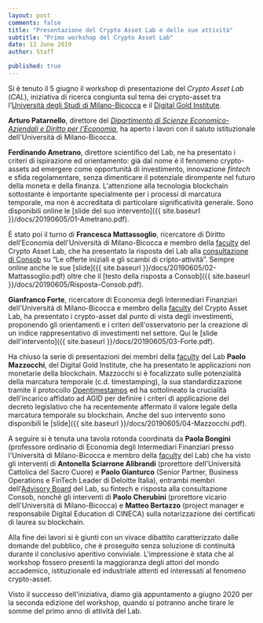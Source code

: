 ```yaml
---
layout: post
comments: false
title: "Presentazione del Crypto Asset Lab e delle sue attività"
subtitle: "Primo workshop del Crypto Asset Lab"
date: 12 June 2019
author: Staff

published: true
---
```


Si è tenuto il 5 giugno il workshop di presentazione del *Crypto Asset Lab* (*CAL*),
iniziativa di ricerca congiunta sul tema dei crypto-asset tra
l’[Università degli Studi di Milano-Bicocca](https://www.unimib.it/) e
il [Digital Gold Institute](http://dgi.io/).

**Arturo Patarnello**, direttore del *[Dipartimento di Scienze Economico-Aziendali e Diritto per l'Economia](https://www.diseade.unimib.it/it)*, ha aperto i lavori con il saluto istituzionale
dell'Università di Milano-Bicocca.

**Ferdinando Ametrano**, direttore scientifico del Lab, ne ha presentato i criteri di ispirazione ed orientamento: già dal nome è il fenomeno crypto-assets
ad emergere come opportunità di
investimento, innovazione *fintech* e sfida regolamentare, senza dimenticare
il potenziale dirompente nel futuro della moneta e della finanza. L'attenzione
alla tecnologia blockchain sottostante è importante specialmente per i processi di marcatura
temporale, ma non è accreditata di particolare significatività generale. Sono disponibili online le [slide del suo intervento]({{ site.baseurl }}/docs/20190605/01-Ametrano.pdf).

È stato poi il turno di **Francesca Mattassoglio**, ricercatore di Diritto dell’Economia dell'Università di Milano-Bicocca e membro della [faculty](/faculty/) del Crypto Asset Lab, che ha presentato la risposta del Lab alla
[consultazione di Consob](http://www.consob.it/documents/46180/46181/doc_disc_20190319.pdf/64251cef-d363-4442-9685-e9ff665323cf)
su “Le offerte iniziali e gli scambi di cripto-attività”. Sempre online anche le sue [slide]({{ site.baseurl }}/docs/20190605/02-Mattassoglio.pdf) oltre che il
[testo della risposta a Consob]({{ site.baseurl }}/docs/20190605/Risposta-Consob.pdf).

**Gianfranco Forte**, ricercatore di Economia degli Intermediari Finanziari dell'Università di Milano-Bicocca e membro della [faculty](/faculty/) del Crypto Asset Lab, ha presentato i crypto-asset dal punto di vista degli investimenti, proponendo gli orientamenti e i criteri dell'osservatorio per la creazione di un indice rappresentativo di investimenti nel settore. Qui le [slide dell'intervento]({{ site.baseurl }}/docs/20190605/03-Forte.pdf).

Ha chiuso la serie di presentazioni dei membri della [faculty](/faculty/) del Lab
**Paolo Mazzocchi**, del Digital Gold Institute,
che ha presentato le applicazioni non monetarie della blockchain. Mazzocchi si è focalizzato sulle potenzialità della marcatura temporale (c.d. timestamping), la sua standardizzazione tramite il protocollo [Opentimestamps](https://opentimestamps.org/) ed ha sottolineato
la crucialità dell'incarico affidato ad AGID per definire i criteri di applicazione del
decreto legislativo che ha recentemente affermato il valore legale della marcatura temporale su blockchain. Anche del suo intervento sono disponibili le [slide]({{ site.baseurl }}/docs/20190605/04-Mazzocchi.pdf).

A seguire si è tenuta una tavola rotonda coordinata da **Paola Bongini** (professore ordinario di Economia degli Intermediari Finanziari presso l'Università di Milano-Bicocca e membro della [faculty](/faculty/) del Lab) che ha visto gli interventi di **Antonella Sciarrone Alibrandi** (prorettore dell'Università Cattolica del Sacro Cuore) e **Paolo Gianturco** (Senior Partner, Business Operations e FinTech Leader di Deloitte Italia), entrambi membri dell'[Advisory Board](/advisory-board/) del Lab, su fintech e risposta alla consultazione Consob, nonché gli interventi di **Paolo Cherubini** (prorettore vicario dell'Università di Milano-Bicocca) e **Matteo Bertazzo** (project manager e responsabile Digital Education di CINECA) sulla notarizzazione
dei certificati di laurea su blockchain.

Alla fine dei lavori si è giunti con un vivace dibattito caratterizzato dalle domande
del pubblico, che è proseguito senza soluzione di continuità durante il conclusivo aperitivo
conviviale. L'impressione è stata che al workshop fossero presenti la maggioranza degli attori
del mondo accademico, istituzionale ed industriale attenti ed interessati al fenomeno crypto-asset.

Visto il successo dell'iniziativa, diamo già appuntamento a giugno 2020 per la seconda edizione del workshop, quando si potranno anche tirare le somme del primo anno di attività del Lab.
